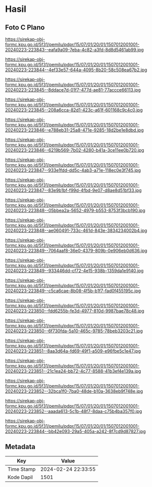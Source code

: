 # Hasil

## Foto C Plano

https://sirekap-obj-formc.kpu.go.id/5f31/pemilu/pdpr/15/07/01/20/01/1507012001001-20240223-223843--eafa9a09-7eba-4c82-a3fd-8d8d5461ab99.jpg

https://sirekap-obj-formc.kpu.go.id/5f31/pemilu/pdpr/15/07/01/20/01/1507012001001-20240223-223844--4ef33e57-644a-4095-8b20-58c508ea67b2.jpg

https://sirekap-obj-formc.kpu.go.id/5f31/pemilu/pdpr/15/07/01/20/01/1507012001001-20240223-223845--8ddace7d-01f7-477d-ae81-77accce66113.jpg

https://sirekap-obj-formc.kpu.go.id/5f31/pemilu/pdpr/15/07/01/20/01/1507012001001-20240223-223845--208a6cca-82d1-423c-a61f-601168c9c4c0.jpg

https://sirekap-obj-formc.kpu.go.id/5f31/pemilu/pdpr/15/07/01/20/01/1507012001001-20240223-223846--e788eb31-25a8-471e-9285-18d2be1e8dbd.jpg

https://sirekap-obj-formc.kpu.go.id/5f31/pemilu/pdpr/15/07/01/20/01/1507012001001-20240223-223846--6219b569-7b02-4280-b41a-3ce11ee0b720.jpg

https://sirekap-obj-formc.kpu.go.id/5f31/pemilu/pdpr/15/07/01/20/01/1507012001001-20240223-223847--933e1fdd-dd5c-4ab3-a71e-118ec0e3f745.jpg

https://sirekap-obj-formc.kpu.go.id/5f31/pemilu/pdpr/15/07/01/20/01/1507012001001-20240223-223847--83e9b1bf-f99d-4fbd-9e07-d8ae8d51bf33.jpg

https://sirekap-obj-formc.kpu.go.id/5f31/pemilu/pdpr/15/07/01/20/01/1507012001001-20240223-223848--05bbea2a-5652-4979-b553-8753f3bcb190.jpg

https://sirekap-obj-formc.kpu.go.id/5f31/pemilu/pdpr/15/07/01/20/01/1507012001001-20240223-223848--ae060491-733c-461d-843e-3834234002b4.jpg

https://sirekap-obj-formc.kpu.go.id/5f31/pemilu/pdpr/15/07/01/20/01/1507012001001-20240223-223849--7064aaf8-36e0-4379-809b-0e906eb0d636.jpg

https://sirekap-obj-formc.kpu.go.id/5f31/pemilu/pdpr/15/07/01/20/01/1507012001001-20240223-223849--933446dd-cf72-4e15-938b-1359da1e9140.jpg

https://sirekap-obj-formc.kpu.go.id/5f31/pemilu/pdpr/15/07/01/20/01/1507012001001-20240223-223849--c5ca6cae-8b08-4f5b-b1f7-fad0f455195c.jpg

https://sirekap-obj-formc.kpu.go.id/5f31/pemilu/pdpr/15/07/01/20/01/1507012001001-20240223-223850--fdd6255b-fe3d-4977-810d-9987bae78c48.jpg

https://sirekap-obj-formc.kpu.go.id/5f31/pemilu/pdpr/15/07/01/20/01/1507012001001-20240223-223850--6f730fda-5a10-465c-9785-78beb3203c21.jpg

https://sirekap-obj-formc.kpu.go.id/5f31/pemilu/pdpr/15/07/01/20/01/1507012001001-20240223-223851--8aa3d64a-fd69-49f1-a509-e96fbe5c1e47.jpg

https://sirekap-obj-formc.kpu.go.id/5f31/pemilu/pdpr/15/07/01/20/01/1507012001001-20240223-223851--21c1ea24-bb72-4c77-8588-41b3ef4e139a.jpg

https://sirekap-obj-formc.kpu.go.id/5f31/pemilu/pdpr/15/07/01/20/01/1507012001001-20240223-223852--32bca1f0-7ba0-48de-b10a-3638eb9f748e.jpg

https://sirekap-obj-formc.kpu.go.id/5f31/pemilu/pdpr/15/07/01/20/01/1507012001001-20240223-223852--aaada613-5c1b-48f7-8daa-c75b4ba357f0.jpg

https://sirekap-obj-formc.kpu.go.id/5f31/pemilu/pdpr/15/07/01/20/01/1507012001001-20240223-223844--bb42e093-29a5-405a-a242-8f7cd9d87827.jpg


## Metadata

| Key        | Value               |
| ---------- | ------------------- |
| Time Stamp | 2024-02-24 22:33:55 |
| Kode Dapil | 1501                |



